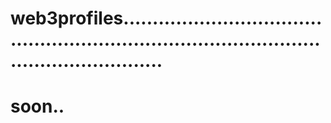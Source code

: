 # web3profiles.................................................................................................................
# soon..
